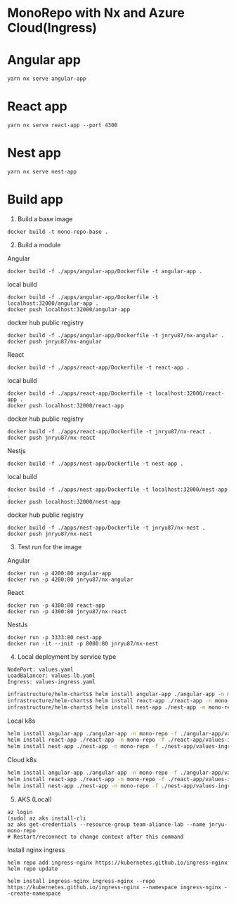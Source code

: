

# MonoRepo with Nx and Azure Cloud(Ingress)


# Angular app
```
yarn nx serve angular-app
```
# React app
```
yarn nx serve react-app --port 4300
```

# Nest app
```
yarn nx serve nest-app
```

# Build app
1. Build a base image
```
docker build -t mono-repo-base .
```

2. Build a module

Angular
```
docker build -f ./apps/angular-app/Dockerfile -t angular-app .
```

local build
```
docker build -f ./apps/angular-app/Dockerfile -t localhost:32000/angular-app .
docker push localhost:32000/angular-app
```

docker hub public registry
```
docker build -f ./apps/angular-app/Dockerfile -t jnryu87/nx-angular .
docker push jnryu87/nx-angular
```

React
```
docker build -f ./apps/react-app/Dockerfile -t react-app .
```

local build
```
docker build -f ./apps/react-app/Dockerfile -t localhost:32000/react-app .
docker push localhost:32000/react-app
```

docker hub public registry
```
docker build -f ./apps/react-app/Dockerfile -t jnryu87/nx-react .
docker push jnryu87/nx-react
```


Nestjs
```
docker build -f ./apps/nest-app/Dockerfile -t nest-app .
```

local build
```
docker build -f ./apps/nest-app/Dockerfile -t localhost:32000/nest-app .
docker push localhost:32000/nest-app
```

docker hub public registry
```
docker build -f ./apps/nest-app/Dockerfile -t jnryu87/nx-nest .
docker push jnryu87/nx-nest
```


3. Test run for the image

Angular
```
docker run -p 4200:80 angular-app
docker run -p 4200:80 jnryu87/nx-angular
```

React
```
docker run -p 4300:80 react-app
docker run -p 4300:80 jnryu87/nx-react
```

NestJs
```
docker run -p 3333:80 nest-app
docker run -it --init -p 8080:80 jnryu87/nx-nest
```


4. Local deployment
by service type

```
NodePort: values.yaml
LoadBalancer: values-lb.yaml
Ingress: values-ingress.yaml
```

```bash
infrastructure/helm-charts$ helm install angular-app ./angular-app -n mono-repo
infrastructure/helm-charts$ helm install react-app ./react-app -n mono-repo
infrastructure/helm-charts$ helm install nest-app ./nest-app -n mono-repo
```

Local k8s
```bash
helm install angular-app ./angular-app -n mono-repo -f ./angular-app/values-ingress-local.yaml
helm install react-app ./react-app -n mono-repo -f ./react-app/values-ingress-local.yaml
helm install nest-app ./nest-app -n mono-repo -f ./nest-app/values-ingress-local.yaml
```

Cloud k8s
```bash
helm install angular-app ./angular-app -n mono-repo -f ./angular-app/values-ingress.yaml
helm install react-app ./react-app -n mono-repo -f ./react-app/values-ingress.yaml
helm install nest-app ./nest-app -n mono-repo -f ./nest-app/values-ingress.yaml
```

5. AKS
(Local)
```
az login
(sudo) az aks install-cli
az aks get-credentials --resource-group team-aliance-lab --name jnryu-mono-repo
# Restart/reconnect to change context after this command
```

Install nginx ingress
```
helm repo add ingress-nginx https://kubernetes.github.io/ingress-nginx
helm repo update

helm install ingress-nginx ingress-nginx --repo https://kubernetes.github.io/ingress-nginx --namespace ingress-nginx --create-namespace
```
